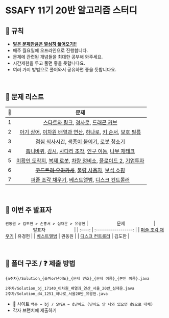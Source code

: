 # SSAFY 11기 20반 알고리즘 스터디

## 🙏 규칙
- <U>**맡은 문제만큼은 열심히 풀어오기!!**</U>
- 매주 월요일에 오프라인으로 진행합니다.
- 문제에 관련된 개념들을 최대한 공부해 와주세요.
- 시간제한을 두고 풀면 좋을 듯합니다요.
- 여러 가지 방법으로 풀어와서 공유하면 좋을 듯합니다요.

<br/>

## 📝 문제 리스트
| 🚩 | 문제 |
| :---- | :------------------: | 
| 1 |[스타트와 링크](https://www.acmicpc.net/problem/14889), [경사로](https://www.acmicpc.net/problem/14890), [드래곤 커브](https://www.acmicpc.net/problem/15685) |
| 2 |[아기 상어](https://www.acmicpc.net/problem/16236), [이차원 배열과 연산](https://www.acmicpc.net/problem/17140), [하나로](https://swexpertacademy.com/main/code/problem/problemDetail.do?contestProbId=AV15StKqAQkCFAYD&categoryId=AV15StKqAQkCFAYD&categoryType=CODE&problemTitle=%ED%95%98%EB%82%98%EB%A1%9C&orderBy=FIRST_REG_DATETIME&selectCodeLang=ALL&select-1=&pageSize=10&pageIndex=1), [키 순서](https://swexpertacademy.com/main/code/problem/problemDetail.do?contestProbId=AWXQsLWKd5cDFAUo&categoryId=AWXQsLWKd5cDFAUo&categoryType=CODE&problemTitle=%ED%82%A4+%EC%88%9C%EC%84%9C&orderBy=FIRST_REG_DATETIME&selectCodeLang=ALL&select-1=&pageSize=10&pageIndex=1), [보호 필름](https://swexpertacademy.com/main/code/problem/problemDetail.do?contestProbId=AV5V1SYKAaUDFAWu&categoryId=AV5V1SYKAaUDFAWu&categoryType=CODE&problemTitle=%EB%AA%A8%EC%9D%98&orderBy=FIRST_REG_DATETIME&selectCodeLang=ALL&select-1=&pageSize=30&pageIndex=1)|
| 3 |[점심 식사시간](https://swexpertacademy.com/main/code/problem/problemDetail.do?contestProbId=AV5-BEE6AK0DFAVl&categoryId=AV5-BEE6AK0DFAVl&categoryType=CODE&problemTitle=%EB%AA%A8%EC%9D%98&orderBy=FIRST_REG_DATETIME&selectCodeLang=ALL&select-1=&pageSize=30&pageIndex=1), [색종이 붙이기](https://www.acmicpc.net/problem/17136), [로봇 청소기](https://www.acmicpc.net/problem/14503)|
| 4 |[톱니바퀴](https://www.acmicpc.net/problem/14891), [감시](https://www.acmicpc.net/problem/15683), [사다리 조작](https://www.acmicpc.net/problem/15684), [인구 이동](https://www.acmicpc.net/problem/16234), [나무 재테크](https://www.acmicpc.net/problem/16235)|
| 5 |[미확인 도착지](https://www.acmicpc.net/problem/9370), [복제 로봇](https://www.acmicpc.net/problem/1944), [차량 정비소](https://swexpertacademy.com/main/code/problem/problemDetail.do?contestProbId=AV6c6bgaIuoDFAXy), [플로이드 2](https://www.acmicpc.net/problem/11780), [기업투자](https://www.acmicpc.net/problem/2662)|
| 6 |[~~코드트리 오마카세~~](https://www.codetree.ai/training-field/frequent-problems/problems/codetree-omakase/description?page=1&pageSize=20), [불량 사용자](https://school.programmers.co.kr/learn/courses/30/lessons/64064), [보석 쇼핑](https://school.programmers.co.kr/learn/courses/30/lessons/67258)|
| 7 |[퍼즐 조각 채우기](https://school.programmers.co.kr/learn/courses/30/lessons/84021), [베스트앨범](https://school.programmers.co.kr/learn/courses/30/lessons/42579), [디스크 컨트롤러](https://school.programmers.co.kr/learn/courses/30/lessons/42627)|

<br/>

## 🙋 이번 주 발표자
`권동원 > 김도한 > 손홍서 > 심재운 > 유경헌`
| &nbsp;&nbsp;&nbsp;&nbsp;&nbsp;&nbsp;&nbsp;&nbsp;&nbsp;&nbsp;&nbsp;&nbsp;&nbsp;&nbsp;&nbsp;&nbsp;&nbsp;&nbsp;&nbsp;&nbsp;&nbsp;&nbsp;문제&nbsp;&nbsp;&nbsp;&nbsp;&nbsp;&nbsp;&nbsp;&nbsp;&nbsp;&nbsp;&nbsp;&nbsp;&nbsp;&nbsp;&nbsp;&nbsp;&nbsp;&nbsp;&nbsp;&nbsp;&nbsp;&nbsp; | &nbsp;&nbsp;&nbsp;&nbsp;&nbsp;&nbsp;&nbsp;&nbsp;&nbsp;&nbsp;&nbsp;&nbsp;&nbsp;&nbsp;&nbsp;&nbsp;&nbsp;&nbsp;&nbsp;&nbsp;&nbsp;&nbsp;발표자&nbsp;&nbsp;&nbsp;&nbsp;&nbsp;&nbsp;&nbsp;&nbsp;&nbsp;&nbsp;&nbsp;&nbsp;&nbsp;&nbsp;&nbsp;&nbsp;&nbsp;&nbsp;&nbsp;&nbsp;&nbsp;&nbsp; |
| :----: | :------------------: |
| [퍼즐 조각 채우기](https://school.programmers.co.kr/learn/courses/30/lessons/84021) | 유경헌 |
| [베스트앨범](https://school.programmers.co.kr/learn/courses/30/lessons/42579) | 권동원 |
| [디스크 컨트롤러](https://school.programmers.co.kr/learn/courses/30/lessons/42627) | 김도한 |

<br/>

## 📂 폴더 구조 / ❓ 제출 방법
```
{n주차}/Solution_{출처or난이도}_{문제 번호}_{문제 이름}_{본인 이름}.java
```
``` 
2주차/Solution_bj_17140_이차원_배열과_연산_서울_20반_심재운.java
2주차/Solution_d4_1251_하나로_서울20반_유경헌.java
```
- 🗿 사이트 `백준 = bj / SWEA = d난이도 (난이도 안 나와 있으면 d9으로 대체)`
- 각자 브랜치에 제출하기